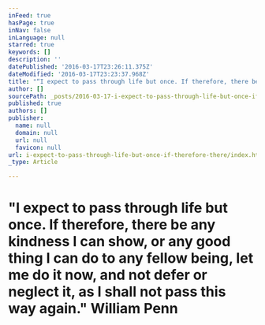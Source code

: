 ```yaml
---
inFeed: true
hasPage: true
inNav: false
inLanguage: null
starred: true
keywords: []
description: ''
datePublished: '2016-03-17T23:26:11.375Z'
dateModified: '2016-03-17T23:23:37.968Z'
title: "“I expect to pass through life but once. If therefore, there be any kindness I can show, or any good thing I can do to any fellow being, let me do it now, and not defer or neglect it, as I shall not pass this way again.” \_William Penn"
author: []
sourcePath: _posts/2016-03-17-i-expect-to-pass-through-life-but-once-if-therefore-there.md
published: true
authors: []
publisher:
  name: null
  domain: null
  url: null
  favicon: null
url: i-expect-to-pass-through-life-but-once-if-therefore-there/index.html
_type: Article

---
```

# "I expect to pass through life but once. If therefore, there be any kindness I can show, or any good thing I can do to any fellow being, let me do it now, and not defer or neglect it, as I shall not pass this way again."  William Penn